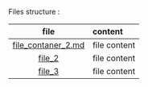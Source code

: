 
Files structure :

file | content
|:---:|:---|
[file_contaner_2.md](file_contaner_2.md) | file content |
[file_2](file_2) | file content 
[file_3](file_3) | file content  
